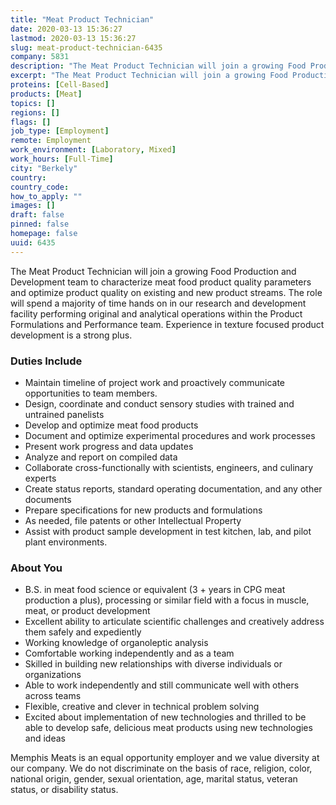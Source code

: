 ```yaml
---
title: "Meat Product Technician"
date: 2020-03-13 15:36:27
lastmod: 2020-03-13 15:36:27
slug: meat-product-technician-6435
company: 5831
description: "The Meat Product Technician will join a growing Food Production and Development team to characterize meat food product quality parameters and optimize product quality on existing and new product streams. The role will spend a majority of time hands on in our research and development facility performing original and analytical operations within the Product Formulations and Performance team. Experience in texture focused product development is a strong plus."
excerpt: "The Meat Product Technician will join a growing Food Production and Development team to characterize meat food product quality parameters and optimize product quality on existing and new product streams. The role will spend a majority of time hands on in our research and development facility performing original and analytical operations within the Product Formulations and Performance team. Experience in texture focused product development is a strong plus."
proteins: [Cell-Based]
products: [Meat]
topics: []
regions: []
flags: []
job_type: [Employment]
remote: Employment
work_environment: [Laboratory, Mixed]
work_hours: [Full-Time]
city: "Berkely"
country: 
country_code: 
how_to_apply: ""
images: []
draft: false
pinned: false
homepage: false
uuid: 6435
---
```

<p>The Meat Product Technician will join a growing Food Production and Development team to characterize meat food product quality parameters and optimize product quality on existing and new product streams. The role will spend a majority of time hands on in our research and development facility performing original and analytical operations within the Product Formulations and Performance team. Experience in texture focused product development is a strong plus.</p>
<h3>Duties Include</h3>
<ul>
<li>Maintain timeline of project work and proactively communicate opportunities to team members.</li>
<li>Design, coordinate and conduct sensory studies with trained and untrained panelists</li>
<li>Develop and optimize meat food products</li>
<li>Document and optimize experimental procedures and work processes </li>
<li>Present work progress and data updates</li>
<li>Analyze and report on compiled data</li>
<li>Collaborate cross-functionally with scientists, engineers, and culinary experts</li>
<li>Create status reports, standard operating documentation, and any other documents</li>
<li>Prepare specifications for new products and formulations</li>
<li>As needed, file patents or other Intellectual Property</li>
<li>Assist with product sample development in test kitchen, lab, and pilot plant environments.</li>
</ul>
<h3>About You</h3>
<ul>
<li>B.S. in meat food science or equivalent (3 + years in CPG meat production a plus), processing or similar field with a focus in muscle, meat, or product development</li>
<li>Excellent ability to articulate scientific challenges and creatively address them safely and expediently</li>
<li>Working knowledge of organoleptic analysis</li>
<li>Comfortable working independently and as a team</li>
<li>Skilled in building new relationships with diverse individuals or organizations</li>
<li>Able to work independently and still communicate well with others across teams</li>
<li>Flexible, creative and clever in technical problem solving</li>
<li>Excited about implementation of new technologies and thrilled to be able to develop safe, delicious meat products using new technologies and ideas</li>
</ul>
<p>Memphis Meats is an equal opportunity employer and we value diversity at our company. We do not discriminate on the basis of race, religion, color, national origin, gender, sexual orientation, age, marital status, veteran status, or disability status.</p>
